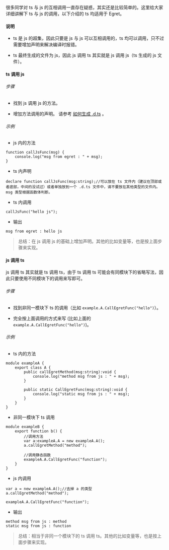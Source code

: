 很多同学对 ts 与 js 的互相调用一直存在疑惑，其实还是比较简单的。这里给大家详细讲解下 ts 与 js 的调用，以下介绍的 ts 均适用于 Egret。

#### 说明

* ts 是 js 的超集，因此只要是 js 与 js 可以互相调用的，ts 均可以调用，只不过需要增加声明来解决编译时报错。

* ts 最终生成的文件为 js，因此 js 调用 ts 其实就是 js 调用 js（ts 生成的 js 文件）。

#### ts 调用 js

###### 步骤

* 找到 js 调用 js 的方法。

* 增加方法调用的声明。 请参考 [如何生成 .d.ts](../../../extension/threes/dts/) 。

###### 示例

* js 内的方法

~~~
function callJsFunc(msg) {
	console.log("msg from egret : " + msg);
}
~~~

* ts 内声明

~~~
declare function callJsFunc(msg:string);//可以放在 ts 文件内（建议在顶部或者底部，中间的没试过）或者单独放到一个 .d.ts 文件中，请不要放在其他类型的文件内。msg 类型根据函数体判断。
~~~

* ts 内调用

~~~
callJsFunc("hello js");
~~~

* 输出

~~~
msg from egret : hello js
~~~


> 总结：在 js 调用 js 的基础上增加声明。其他的比如变量等，也是按上面步骤来实现。


#### js 调用 ts

js 调用 ts 其实就是 ts 调用 ts，由于 ts 调用 ts 可能会有同模块下的省略写法，因此只要使用不同模块下的调用来写即可。

###### 步骤

* 找到非同一模块下 ts 的调用（比如  ```example.A.CallEgretFunc("hello")```）。

* 完全按上面调用的方式来写 (比如上面的 ```example.A.CallEgretFunc("hello")```)。

###### 示例

* ts 内的方法

~~~
module exampleA {
    export class A {
        public callEgretMethod(msg:string):void {
            console.log("method msg from js : " + msg);
        }

        public static CallEgretFunc(msg:string):void {
            console.log("static msg from js : " + msg);
        }
    }
}
~~~


* 非同一模块下 ts 调用

~~~
module exampleB {
    export function b() {
    	//调用方法
    	var a:exampleA.A = new exampleA.A();
    	a.callEgretMethod("method");
    	
    	//调用静态函数
    	exampleA.A.CallEgretFunc("function");
    }
}
~~~



* js 内调用

~~~
var a = new exampleA.A();//去掉 a 的类型
a.callEgretMethod("method");

exampleA.A.CallEgretFunc("function");
~~~

* 输出

~~~
method msg from js : method
static msg from js : function
~~~

> 总结：相当于非同一个模块下的 ts 调用 ts。其他的比如变量等，也是按上面步骤来实现。
